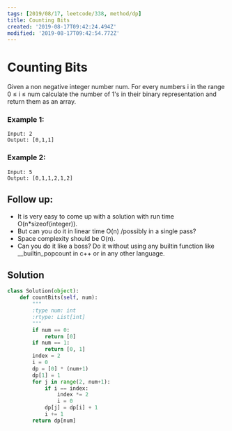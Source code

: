 ```yaml
---
tags: [2019/08/17, leetcode/338, method/dp]
title: Counting Bits
created: '2019-08-17T09:42:24.494Z'
modified: '2019-08-17T09:42:54.772Z'
---
```


# Counting Bits


Given a non negative integer number num. For every numbers i in the range 0 ≤ i ≤ num calculate the number of 1's in their binary representation and return them as an array.

### Example 1:

```
Input: 2
Output: [0,1,1]
```

### Example 2:

```
Input: 5
Output: [0,1,1,2,1,2]
```

## Follow up:

* It is very easy to come up with a solution with run time O(n*sizeof(integer)).
* But can you do it in linear time O(n) /possibly in a single pass?
* Space complexity should be O(n).
* Can you do it like a boss? Do it without using any builtin function like __builtin_popcount in c++ or in any other language.

## Solution

```python
class Solution(object):
    def countBits(self, num):
        """
        :type num: int
        :rtype: List[int]
        """
        if num == 0:
            return [0]
        if num == 1:
            return [0, 1]
        index = 2
        i = 0
        dp = [0] * (num+1)
        dp[1] = 1
        for j in range(2, num+1):
            if i == index:
                index *= 2
                i = 0
            dp[j] = dp[i] + 1
            i += 1
        return dp[num]
```
